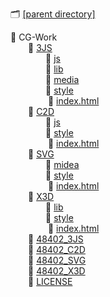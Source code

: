 🗂 [[parent directory]](..)  
  

📂 CG-Work   
&emsp;&emsp;📂 [3JS](3JS)  
&emsp;&emsp;&emsp;&emsp;📂 [js](3JS/js)  
&emsp;&emsp;&emsp;&emsp;📂 [lib](3JS/lib)    
&emsp;&emsp;&emsp;&emsp;📂 [media](3JS/media)    
&emsp;&emsp;&emsp;&emsp;📂 [style](3JS/style)    
&emsp;&emsp;&emsp;&emsp; 📄 [index.html](3JS/index.html)  
&emsp;&emsp;📂 [C2D](C2D)  
&emsp;&emsp;&emsp;&emsp;📂 [js](C2D/js)     
&emsp;&emsp;&emsp;&emsp;📂 [style](C2D/style)    
&emsp;&emsp;&emsp;&emsp; 📄 [index.html](C2D/index.html)  
&emsp;&emsp;📂 [SVG](SVG)  
&emsp;&emsp;&emsp;&emsp;📂 [midea](C2D/midea)    
&emsp;&emsp;&emsp;&emsp;📂 [style](C2D/style)    
&emsp;&emsp;&emsp;&emsp; 📄 [index.html](C2D/index.html)  
&emsp;&emsp;📂 [X3D](X3D)   
&emsp;&emsp;&emsp;&emsp;📂 [lib](X3D/lib)       
&emsp;&emsp;&emsp;&emsp;📂 [style](X3D/style)    
&emsp;&emsp;&emsp;&emsp; 📄 [index.html](X3D/index.html)  
&emsp;&emsp;📄 [48402_3JS](4840_3JS.zip)  
&emsp;&emsp;📄 [48402_C2D](4840_C2D.zip)  
&emsp;&emsp;📄 [48402_SVG](4840_SVG.zip)  
&emsp;&emsp;📄 [48402_X3D](4840_X3D.zip)   
&emsp;&emsp;📄 [LICENSE](LICENSE)   
